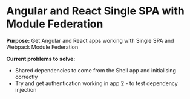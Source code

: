 # Angular and React Single SPA with Module Federation

**Purpose:** Get Angular and React apps working with Single SPA and Webpack Module Federation

**Current problems to solve:**  
  * Shared dependencies to come from the Shell app and initialising correctly  
  * Try and get authentication working in app 2 - to test dependency injection

